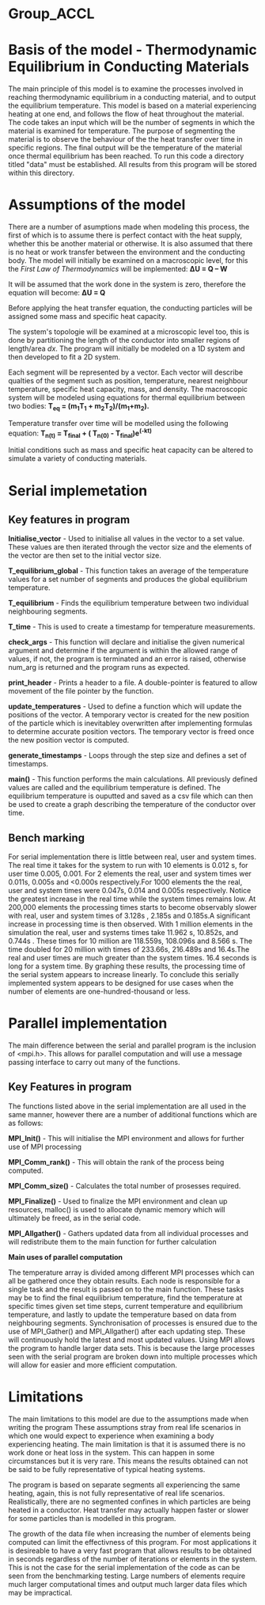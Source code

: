 # Group_ACCL
# Basis of the model - Thermodynamic Equilibrium in Conducting Materials
The main principle of this model is to examine the processes involved in reaching thermodynamic equilibrium in a conducting material, and to output the equilibrium temperature. This model is based on a material experiencing heating at one end, and follows the flow of heat throughout the material. The code takes an input which will be the number of segments in which the material is examined for temperature. The purpose of segmenting the material is to observe the behaviour of the the heat transfer over time in specific regions. The final output will be the temperature of the material once thermal equilibrium has been reached. To run this code a directory titled "data" must be established. All results from this program will be stored within this directory.
# Assumptions of the model
There are a number of asumptions made when modeling this process, the first of which is to assume there is perfect contact with the heat supply, whether this be another material or otherwise. It is also assumed that there is no heat or work transfer between the environment and the conducting body. 
The model will initially be examined on a macroscopic level, for this the _First Law of Thermodynamics_ will be implemented: **ΔU = Q – W** 

It will be assumed that the work done in the system is zero, therefore the equation will become: **ΔU = Q**

Before applying the heat transfer equation, the conducting particles will be assigned some mass and specific heat capacity.

The system's topologie will be examined at a microscopic level too, this is done by partitioning the length of the conductor into smaller regions of length/area _dx_. The program will initially be modeled on a 1D system and then developed to fit a 2D system. 

Each segment will be represented by a vector. Each vector will describe qualties of the segment such as position, temperature, nearest neighbour temperature, specific heat capacity, mass, and density. The macroscopic system will be modeled using equations for thermal equilibrium between two bodies:
 **T<sub>eq</sub> = (m<sub>1</sub>T<sub>1</sub> + m<sub>2</sub>T<sub>2</sub>)/(m<sub>1</sub>+m<sub>2</sub>).**   

 Temperature transfer over time will be modelled using the following equation:
**T<sub>n(t)</sub> = T<sub>final</sub> + ( T<sub>n(0)</sub> - T<sub>final</sub>)e<sup>(-kt)</sup>**

Initial conditions such as mass and specific heat capacity can be altered to simulate a variety of conducting materials.

# Serial implemetation 
## Key features in program 

**Initialise_vector** - Used to initialise all values in the vector to a set value. These values are then iterated through the vector size and the elements of the vector are then set to the initial vector size. 

**T_equilibrium_global** - This function takes an average of the temperature values for a set number of segments and produces the global equilibrium temperature. 

**T_equilibrium** - Finds the equilibrium temperature between two individual neighbouring segments.

**T_time** - This is used to create a timestamp for temperature measurements.

**check_args** - This function will declare and initialise the given numerical argument and determine if the argument is within the allowed range of values, if not, the program is terminated and an error is raised, otherwise num_arg is returned and the program runs as expected.

**print_header** - Prints a header to a file. A double-pointer is featured to allow movement of the file pointer by the function.

**update_temperatures** -  Used to define a function which will update the positions of the vector. A temporary vector is created for the new position of the particle which is inevitabley overwritten after implementing formulas to determine accurate position vectors. The temporary vector is freed once the new position vector is computed.

**generate_timestamps** - Loops through the step size and defines a set of timestamps.

**main()** - This function performs the main calculations. All previously defined values are called and the equilibrium temperature is defined. The equilibrium temperature is ouputted and saved as a csv file which can then be used to create a graph describing the temperature of the conductor over time.

## Bench marking
For serial implementation there is little between real, user and system times. The real time it takes for the system to run with 10 elements is 0.012 s, for user time 0.005, 0.001. For 2 elements the real, user and system times wer 0.011s, 0.005s and <0.000s respectively.For 1000 elements the the real, user and system times were 0.047s, 0.014 and 0.005s respectively. Notice the greatest increase in the real time while the system times remains low. At 200,000 elements the processing times starts to become observably slower with real, user and system times of 3.128s , 2.185s and 0.185s.A significant increase in processing time is then observed. With 1 million elements in the simulation the real, user and systems times take 11.962 s, 10.852s, and 0.744s . These times for 10 million are 118.559s, 108.096s and 8.566 s. The time doubled for 20 million with times of 233.66s, 216.489s and 16.4s.The real and user times are much greater than the system times. 16.4 seconds is long for a system time. By graphing these results, the processing time of the serial system appears to increase linearly. To conclude this serially implemented system appears to be designed for use cases when the number of elements are one-hundred-thousand or less.

# Parallel implementation
The main difference between the serial and parallel program is the inclusion of <mpi.h>. This allows for parallel computation and will use a message passing interface to carry out many of the functions. 
## Key Features in program
The functions listed above in the serial implementation are all used in the same manner, however there are a number of additional functions which are as follows:

**MPI_Init()** - This will initialise the MPI environment and allows for further use of MPI processing

**MPI_Comm_rank()** - This will obtain the rank of the process being computed.

**MPI_Comm_size()** - Calculates the total number of prosesses required. 

**MPI_Finalize()** - Used to finalize the MPI environment and clean up resources, malloc() is used to allocate dynamic memory which will ultimately be freed, as in the serial code.

**MPI_Allgather()** - Gathers updated data from all individual processes and will redistribute them to the main function for further calculation

**Main uses of parallel computation**

The temperature array is divided among different MPI processes which can all be gathered once they obtain results. Each node is responsible for a single task and the result is passed on to the main function. These tasks may be to find the final equilibrium temperature, find the temperature at specific times given set time steps, current temperature and equilibrium temperature, and lastly  to update the temperature based on data from neighbouring segments.
Synchronisation of processes is ensured due to the use of MPI_Gather() and MPI_Allgather() after each updating step. These will continuously hold the latest and most updated values. Using MPI allows the program to handle larger data sets. This is because the large processes seen with the serial program are broken down into multiple processes which will allow for easier and more efficient computation.


# Limitations
The main limitations to this model are due to the assumptions made when writing the program These assumptions stray from real life scenarios in which one would expect to experience when examining a body experiencing heating. The main limitation is that it is assumed there is no work done or heat loss in the system. This can happen in some circumstances but it is very rare. This means the results obtained can not be said to be fully representative of typical heating systems. 

The program is based on separate segments all experiencing the same heating, again, this is not fully representative of real life scenarios. Realistically, there are no segmented confines in which particles are being heated in a conductor. Heat transfer may actually happen faster or slower for some particles than is modelled in this program. 

The growth of the data file when increasing the number of elements being computed can limit the effectivness of this program. For most applications it is desireable to have a very fast program that allows results to be obtained in seconds regardless of the number of iterations or elements in the system. This is not the case for the serial implementation of the code as can be seen from the benchmarking testing. Large numbers of elements require much larger computational times and output much larger data files which may be impractical.
